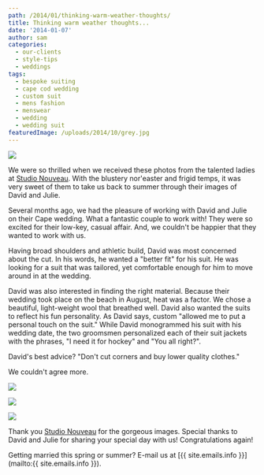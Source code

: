 ```yaml
---
path: /2014/01/thinking-warm-weather-thoughts/
title: Thinking warm weather thoughts...
date: '2014-01-07'
author: sam
categories:
  - our-clients
  - style-tips
  - weddings
tags:
  - bespoke suiting
  - cape cod wedding
  - custom suit
  - mens fashion
  - menswear
  - wedding
  - wedding suit
featuredImage: /uploads/2014/10/grey.jpg
---
```

[![](http://3.bp.blogspot.com/-FSeAcE9p-gY/UssR3fZEKYI/AAAAAAAATTU/psK6aqTZFxs/s1600/I_0821.jpg)](http://3.bp.blogspot.com/-FSeAcE9p-gY/UssR3fZEKYI/AAAAAAAATTU/psK6aqTZFxs/s1600/I_0821.jpg)

We were so thrilled when we received these photos from the talented ladies at [Studio Nouveau](http://www.thestudionouveau.com/). With the blustery nor'easter and frigid temps, it was very sweet of them to take us back to summer through their images of David and Julie.

Several months ago, we had the pleasure of working with David and Julie on their Cape wedding. What a fantastic couple to work with! They were so excited for their low-key, casual affair. And, we couldn't be happier that they wanted to work with us.

Having broad shoulders and athletic build, David was most concerned about the cut. In his words, he wanted a "better fit" for his suit. He was looking for a suit that was tailored, yet comfortable enough for him to move around in at the wedding.

David was also interested in finding the right material. Because their wedding took place on the beach in August, heat was a factor. We chose a beautiful, light-weight wool that breathed well. David also wanted the suits to reflect his fun personality. As David says, custom "allowed me to put a personal touch on the suit." While David monogrammed his suit with his wedding date, the two groomsmen personalized each of their suit jackets with the phrases, "I need it for hockey" and "You all right?".

David's best advice? "Don't cut corners and buy lower quality clothes."

We couldn't agree more.

[![](http://2.bp.blogspot.com/-SmMUX34qYD4/UssR6ByFokI/AAAAAAAATTk/TkkbRIv5_Z4/s1600/I_0731.jpg)](http://2.bp.blogspot.com/-SmMUX34qYD4/UssR6ByFokI/AAAAAAAATTk/TkkbRIv5_Z4/s1600/I_0731.jpg)

![](http://1.bp.blogspot.com/-H3ZVn8E7CKE/UssR5Avj3HI/AAAAAAAATTc/gUK07o3OHt0/s1600/I_0845.jpg)

[![](http://3.bp.blogspot.com/-JF5-aU39ryA/UssR81qF-nI/AAAAAAAATTs/mr24bcX8H2U/s1600/I_0286.jpg)](http://3.bp.blogspot.com/-JF5-aU39ryA/UssR81qF-nI/AAAAAAAATTs/mr24bcX8H2U/s1600/I_0286.jpg)

Thank you [Studio Nouveau](http://www.thestudionouveau.com/) for the gorgeous images. Special thanks to David and Julie for sharing your special day with us! Congratulations again!

Getting married this spring or summer? E-mail us at [{{ site.emails.info }}](mailto:{{ site.emails.info }}).